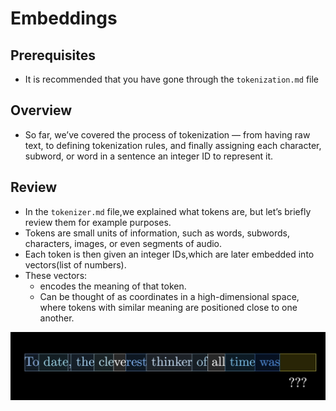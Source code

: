 # Embeddings
## Prerequisites
 - It is recommended that you have gone through the `tokenization.md` file

## Overview
- So far, we’ve covered the process of tokenization — from having raw text, to defining tokenization rules, and finally assigning each character, subword, or word in a sentence an integer ID to represent it.

## Review
- In the `tokenizer.md` file,we explained what tokens are, but let’s briefly review them for example purposes.
- Tokens are small units of information, such as words, subwords, characters, images, or even segments of audio.
- Each token is then given an integer IDs,which are later embedded into vectors(list of numbers).
- These vectors:
   - encodes the meaning of that token.
   - Can be thought of as coordinates in a high-dimensional space, where tokens with similar meaning are positioned close to one another.

![Output Example](../assets/2-tokens.png)


